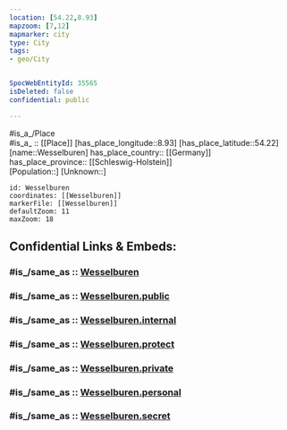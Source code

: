 ```yaml
---
location: [54.22,8.93] 
mapzoom: [7,12] 
mapmarker: city 
type: City
tags:
- geo/City


SpocWebEntityId: 35565
isDeleted: false
confidential: public

---
```

#is_a_/Place  
#is_a_ :: [[Place]] 
[has_place_longitude::8.93] 
[has_place_latitude::54.22] 
[name::Wesselburen] 
has_place_country:: [[Germany]]  
has_place_province:: [[Schleswig-Holstein]]  
[Population::] 
[Unknown::] 


```leaflet
id: Wesselburen
coordinates: [[Wesselburen]] 
markerFile: [[Wesselburen]] 
defaultZoom: 11 
maxZoom: 18
```


## Confidential Links & Embeds: 

### #is_/same_as :: [Wesselburen](/_Standards/Earth/Continent/Europe/Europe~Central/Germany/Germany~West/Schleswig-Holstein/counties~SH/Dithmarschen/cities~Dithmarschen/Büsum-Wesselburen/boroughs~Büsum/Wesselburen.md) 

### #is_/same_as :: [Wesselburen.public](/_public/Earth/Continent/Europe/Europe~Central/Germany/Germany~West/Schleswig-Holstein/counties~SH/Dithmarschen/cities~Dithmarschen/Büsum-Wesselburen/boroughs~Büsum/Wesselburen.public.md) 

### #is_/same_as :: [Wesselburen.internal](/_internal/Earth/Continent/Europe/Europe~Central/Germany/Germany~West/Schleswig-Holstein/counties~SH/Dithmarschen/cities~Dithmarschen/Büsum-Wesselburen/boroughs~Büsum/Wesselburen.internal.md) 

### #is_/same_as :: [Wesselburen.protect](/_protect/Earth/Continent/Europe/Europe~Central/Germany/Germany~West/Schleswig-Holstein/counties~SH/Dithmarschen/cities~Dithmarschen/Büsum-Wesselburen/boroughs~Büsum/Wesselburen.protect.md) 

### #is_/same_as :: [Wesselburen.private](/_private/Earth/Continent/Europe/Europe~Central/Germany/Germany~West/Schleswig-Holstein/counties~SH/Dithmarschen/cities~Dithmarschen/Büsum-Wesselburen/boroughs~Büsum/Wesselburen.private.md) 

### #is_/same_as :: [Wesselburen.personal](/_personal/Earth/Continent/Europe/Europe~Central/Germany/Germany~West/Schleswig-Holstein/counties~SH/Dithmarschen/cities~Dithmarschen/Büsum-Wesselburen/boroughs~Büsum/Wesselburen.personal.md) 

### #is_/same_as :: [Wesselburen.secret](/_secret/Earth/Continent/Europe/Europe~Central/Germany/Germany~West/Schleswig-Holstein/counties~SH/Dithmarschen/cities~Dithmarschen/Büsum-Wesselburen/boroughs~Büsum/Wesselburen.secret.md)

